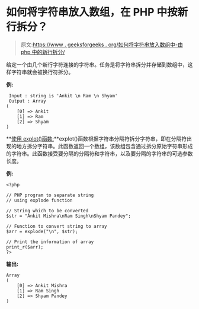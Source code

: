 # 如何将字符串放入数组，在 PHP 中按新行拆分？

> 原文:[https://www . geeksforgeeks . org/如何将字符串放入数组中-由 php 中的新行拆分/](https://www.geeksforgeeks.org/how-to-put-string-in-array-split-by-new-line-in-php/)

给定一个由几个新行字符连接的字符串。任务是将字符串拆分并存储到数组中，这样字符串就会被换行符拆分。

**例:**

```
 Input : string is 'Ankit \n Ram \n Shyam'
 Output : Array
(
    [0] => Ankit
    [1] => Ram
    [2] => Shyam
)

```

**[使用 explot()函数:](https://www.geeksforgeeks.org/php-explode-function/)**explot()函数根据字符串分隔符拆分字符串，即在分隔符出现的地方拆分字符串。此函数返回一个数组，该数组包含通过拆分原始字符串形成的字符串。此函数接受要分隔的分隔符和字符串，以及要分隔的字符串的可选参数长度。

**例:**

```
<?php

// PHP program to separate string
// using explode function

// String which to be converted
$str = "Ankit Mishra\nRam Singh\nShyam Pandey";

// Function to convert string to array
$arr = explode("\n", $str);

// Print the information of array
print_r($arr);
?>
```

**输出:**

```
Array
(
    [0] => Ankit Mishra
    [1] => Ram Singh
    [2] => Shyam Pandey
)

```